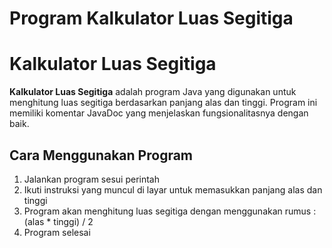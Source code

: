 # Program Kalkulator Luas Segitiga
# Kalkulator Luas Segitiga

**Kalkulator Luas Segitiga** adalah program Java yang digunakan untuk menghitung luas segitiga berdasarkan panjang alas dan tinggi. Program ini memiliki komentar JavaDoc yang menjelaskan fungsionalitasnya dengan baik.

## Cara Menggunakan Program

1. Jalankan program sesui perintah
2. Ikuti instruksi yang muncul di layar untuk memasukkan panjang alas dan tinggi
3. Program akan menghitung luas segitiga dengan menggunakan rumus : (alas * tinggi) / 2
4. Program selesai

